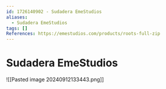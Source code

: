 ```yaml
---
id: 1726140902 - Sudadera EmeStudios
aliases:
  - Sudadera EmeStudios
tags: []
References: https://emestudios.com/products/roots-full-zip
---
```

# Sudadera EmeStudios
![[Pasted image 20240912133443.png]]
